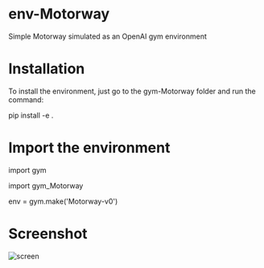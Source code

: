 # env-Motorway
Simple Motorway simulated as an OpenAI gym environment 

# Installation
To install the environment, just go to the gym-Motorway folder and run the command:

pip install -e .

# Import the environment

import gym

import gym_Motorway

env = gym.make('Motorway-v0')

# Screenshot
![screen](https://user-images.githubusercontent.com/39064890/65839244-8199da80-e30b-11e9-9084-e8e81dcf514b.png)
